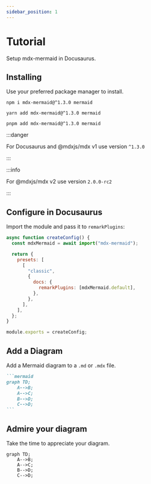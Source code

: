 ```yaml
---
sidebar_position: 1
---
```


# Tutorial

Setup mdx-mermaid in Docusaurus.

## Installing

Use your preferred package manager to install.

```shell title=NPM
npm i mdx-mermaid@^1.3.0 mermaid
```

```shell title=Yarn
yarn add mdx-mermaid@^1.3.0 mermaid
```

```shell title=PNPM
pnpm add mdx-mermaid@^1.3.0 mermaid
```

:::danger

For Docusaurus and @mdxjs/mdx v1 use version `^1.3.0`

:::

:::info

For @mdxjs/mdx v2 use version `2.0.0-rc2`

:::

## Configure in Docusaurus

Import the module and pass it to `remarkPlugins`:

```js title=docusaurus.config.js
async function createConfig() {
  const mdxMermaid = await import("mdx-mermaid");

  return {
    presets: [
      [
        "classic",
        {
          docs: {
            remarkPlugins: [mdxMermaid.default],
          },
        },
      ],
    ],
  };
}

module.exports = createConfig;
```

## Add a Diagram

Add a Mermaid diagram to a `.md` or `.mdx` file.

````md title="Example Mermaid diagram"
```mermaid
graph TD;
    A-->B;
    A-->C;
    B-->D;
    C-->D;
```
````

## Admire your diagram

Take the time to appreciate your diagram.

```mermaid
graph TD;
    A-->B;
    A-->C;
    B-->D;
    C-->D;
```
